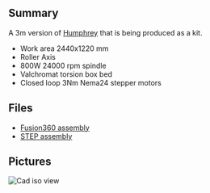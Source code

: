 ## Summary

A 3m version of [Humphrey](https://github.com/fellesverkstedet/fabricatable-machines/tree/master/humphrey-large-format-cnc) that is being produced as a kit.

* Work area 2440x1220 mm
* Roller Axis
* 800W 24000 rpm spindle
* Valchromat torsion box bed
* Closed loop 3Nm Nema24 stepper motors


## Files

* [Fusion360 assembly](https://a360.co/2AF6yjp)
* [STEP assembly](https://github.com/fellesverkstedet/fabricatable-machines/raw/master/humphrey-large-format-cnc/humphrey_v3/Assembly_h3%20v5_step.zip)

## Pictures
![Cad iso view](https://github.com/fellesverkstedet/fabricatable-machines/raw/master/humphrey-large-format-cnc/humphrey_v3/img/cad_iso.JPG)



